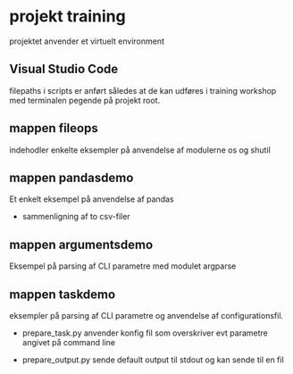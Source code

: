 # projekt training

projektet anvender et virtuelt environment

## Visual Studio Code

filepaths i scripts er anført således at de kan udføres i training workshop med terminalen pegende på projekt root.

## mappen fileops

indehodler enkelte eksempler på anvendelse af modulerne os og shutil

## mappen pandasdemo

Et enkelt eksempel på anvendelse af pandas

- sammenligning af to csv-filer


## mappen argumentsdemo

Eksempel på parsing af CLI parametre med modulet argparse

## mappen taskdemo

eksempler på parsing af CLI parametre og anvendelse af configurationsfil.

- prepare_task.py anvender konfig fil som overskriver evt parametre angivet på command line

- prepare_output.py sende default output til stdout og kan sende til en fil